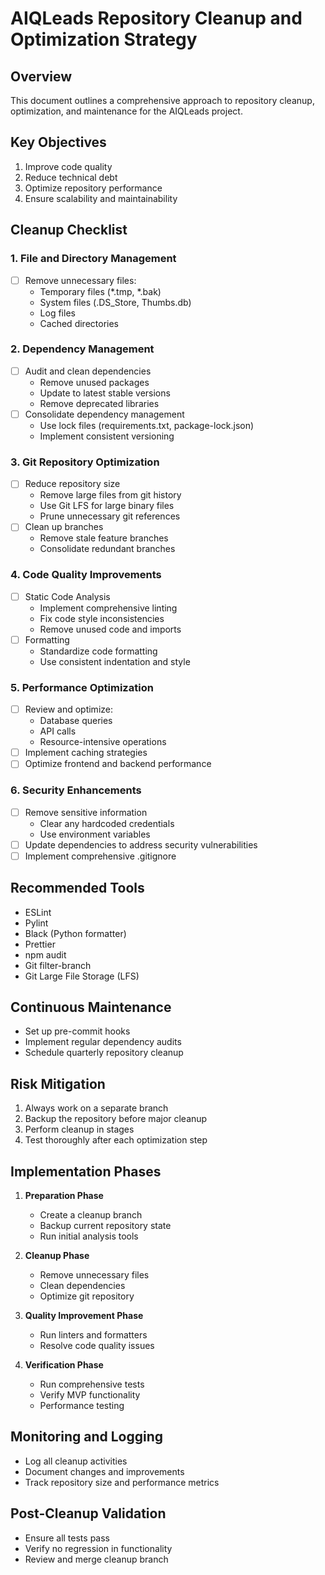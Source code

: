 # AIQLeads Repository Cleanup and Optimization Strategy

## Overview
This document outlines a comprehensive approach to repository cleanup, optimization, and maintenance for the AIQLeads project.

## Key Objectives
1. Improve code quality
2. Reduce technical debt
3. Optimize repository performance
4. Ensure scalability and maintainability

## Cleanup Checklist

### 1. File and Directory Management
- [ ] Remove unnecessary files:
  - Temporary files (*.tmp, *.bak)
  - System files (.DS_Store, Thumbs.db)
  - Log files
  - Cached directories

### 2. Dependency Management
- [ ] Audit and clean dependencies
  - Remove unused packages
  - Update to latest stable versions
  - Remove deprecated libraries
- [ ] Consolidate dependency management
  - Use lock files (requirements.txt, package-lock.json)
  - Implement consistent versioning

### 3. Git Repository Optimization
- [ ] Reduce repository size
  - Remove large files from git history
  - Use Git LFS for large binary files
  - Prune unnecessary git references
- [ ] Clean up branches
  - Remove stale feature branches
  - Consolidate redundant branches

### 4. Code Quality Improvements
- [ ] Static Code Analysis
  - Implement comprehensive linting
  - Fix code style inconsistencies
  - Remove unused code and imports
- [ ] Formatting
  - Standardize code formatting
  - Use consistent indentation and style

### 5. Performance Optimization
- [ ] Review and optimize:
  - Database queries
  - API calls
  - Resource-intensive operations
- [ ] Implement caching strategies
- [ ] Optimize frontend and backend performance

### 6. Security Enhancements
- [ ] Remove sensitive information
  - Clear any hardcoded credentials
  - Use environment variables
- [ ] Update dependencies to address security vulnerabilities
- [ ] Implement comprehensive .gitignore

## Recommended Tools
- ESLint
- Pylint
- Black (Python formatter)
- Prettier
- npm audit
- Git filter-branch
- Git Large File Storage (LFS)

## Continuous Maintenance
- Set up pre-commit hooks
- Implement regular dependency audits
- Schedule quarterly repository cleanup

## Risk Mitigation
1. Always work on a separate branch
2. Backup the repository before major cleanup
3. Perform cleanup in stages
4. Test thoroughly after each optimization step

## Implementation Phases
1. **Preparation Phase**
   - Create a cleanup branch
   - Backup current repository state
   - Run initial analysis tools

2. **Cleanup Phase**
   - Remove unnecessary files
   - Clean dependencies
   - Optimize git repository

3. **Quality Improvement Phase**
   - Run linters and formatters
   - Resolve code quality issues

4. **Verification Phase**
   - Run comprehensive tests
   - Verify MVP functionality
   - Performance testing

## Monitoring and Logging
- Log all cleanup activities
- Document changes and improvements
- Track repository size and performance metrics

## Post-Cleanup Validation
- Ensure all tests pass
- Verify no regression in functionality
- Review and merge cleanup branch